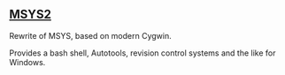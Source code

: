 ## [MSYS2](https://www.msys2.org/)

Rewrite of MSYS, based on modern Cygwin.  

Provides a bash shell, Autotools, revision control systems and the like for Windows.  
